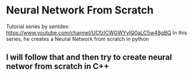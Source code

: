 # Neural Network From Scratch

Tutorial series by sentdex: https://www.youtube.com/channel/UCfzlCWGWYyIQ0aLC5w48gBQ
In this series, he creates a Neural Network from scratch in python

## I will follow that and then try to create neural networ from scratch in C++
